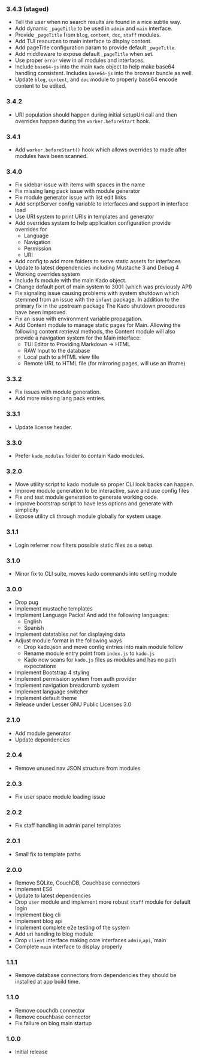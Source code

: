 ### 3.4.3 (staged)
* Tell the user when no search results are found in a nice subtle way.
* Add dynamic `_pageTitle` to be used in `admin` and `main` interface.
* Provide `_pageTitle` from `blog`, `content`, `doc`, `staff` modules.
* Add TUI resources to main interface to display content.
* Add pageTitle configuration param to provide default `_pageTitle`.
* Add middleware to expose default `_pageTitle` when set.
* Use proper `error` view in all modules and interfaces.
* Include `base64-js` into the main `Kado` object to help make base64
handling consistent. Includes `base64-js` into the browser bundle as well.
* Update `blog`, `content`, and `doc` module to properly base64 encode
content to be edited.

### 3.4.2
* URI population should happen during initial setupUri call and then overrides
happen during the `worker.beforeStart` hook.

### 3.4.1
* Add `worker.beforeStart()` hook which allows overrides to made after
modules have been scanned.

### 3.4.0
* Fix sidebar issue with items with spaces in the name
* Fix missing lang pack issue with module generator
* Fix module generator issue with list edit links
* Add scriptServer config variable to interfaces and support in interface load
* Use URI system to print URIs in templates and generator
* Add overrides system to help application configuration provide overrides for
  * Language
  * Navigation
  * Permission
  * URI
* Add config to add more folders to serve static assets for interfaces
* Update to latest dependencies including Mustache 3 and Debug 4
* Working overrides system
* Include fs module with the main Kado object.
* Change default port of main system to 3001 (which was previously API)
* Fix signaling issue causing problems with system shutdown which stemmed
from an issue with the `infant` package. In addition to the primary fix in
the upstream package  The Kado shutdown procedures have been improved.
* Fix an issue with environment variable propagation.
* Add Content module to manage static pages for Main. Allowing the following
content retrieval methods, the Content module will also provide a navigation system
for the Main interface:
  * TUI Editor to Providing Markdown -> HTML
  * RAW Input to the database
  * Local path to a HTML view file
  * Remote URL to HTML file (for mirroring pages, will use an iframe)

### 3.3.2
* Fix issues with module generation.
* Add more missing lang pack entries.

### 3.3.1
* Update license header.

### 3.3.0
* Prefer `kado_modules` folder to contain Kado modules.

### 3.2.0
* Move utility script to kado module so proper CLI look backs can happen.
* Improve module generation to be interactive, save and use config files
* Fix and test module generation to generate working code.
* Improve bootstrap script to have less options and generate with simplicity
* Expose utility cli through module globally for system usage

### 3.1.1
* Login referrer now filters possible static files as a setup.

### 3.1.0
* Minor fix to CLI suite, moves kado commands into setting module

### 3.0.0
* Drop pug
* Implement mustache templates
* Implement Language Packs! And add the following languages:
  * English
  * Spanish
* Implement datatables.net for displaying data
* Adjust module format in the following ways
  * Drop kado.json and move config entries into main module follow
  * Rename module entry point from `index.js` to `kado.js`
  * Kado now scans for `kado.js` files as modules and has no path expectations
* Implement Bootstrap 4 styling
* Implement permission system from auth provider
* Implement navigation breadcrumb system
* Implement language switcher
* Implement default theme
* Release under Lesser GNU Public Licenses 3.0

### 2.1.0
* Add module generator
* Update dependencies

### 2.0.4
* Remove unused nav JSON structure from modules

### 2.0.3
* Fix user space module loading issue

### 2.0.2
* Fix staff handling in admin panel templates

### 2.0.1
* Small fix to template paths

### 2.0.0
* Remove SQLite, CouchDB, Couchbase connectors
* Implement ES6
* Update to latest dependencies
* Drop `user` module and implement more robust `staff` module for default login
* Implement blog cli
* Implement blog api
* Implement complete e2e testing of the system
* Add uri handing to blog module
* Drop `client` interface making core interfaces `admin`,`api`,`main
* Complete `main` interface to display properly

### 1.1.1
* Remove database connectors from dependencies they should be installed at
app build time.

### 1.1.0
* Remove couchdb connector
* Remove couchbase connector
* Fix failure on blog main startup

### 1.0.0
* Initial release
